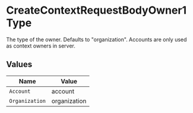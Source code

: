# CreateContextRequestBodyOwner1Type

The type of the owner. Defaults to "organization". Accounts are only used as context owners in server.


## Values

| Name           | Value          |
| -------------- | -------------- |
| `Account`      | account        |
| `Organization` | organization   |